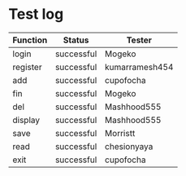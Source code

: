 # Test log

| Function | Status     | Tester         |
| -------- | ---------- | -------------- |
| login    | successful | Mogeko         |
| register | successful | kumarramesh454 |
| add      | successful | cupofocha      |
| fin      | successful | Mogeko         |
| del      | successful | Mashhood555    |
| display  | successful | Mashhood555    |
| save     | successful | Morristt       |
| read     | successful | chesionyaya    |
| exit     | successful | cupofocha      |
